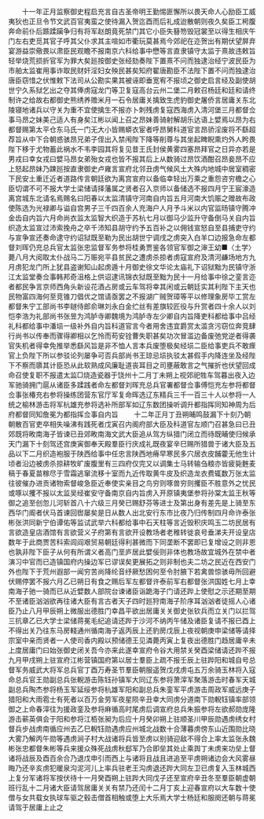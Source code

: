 <!-- { "loadSidebar": true } -->
　　十一年正月监察御史程启充言自古圣帝明王勤惕匪懈所以畏天命人心励臣工威夷狄也正旦令节文武百官夷蛮之使待漏入贺迄酉而后礼成迨散朝则夜久矣臣工枵腹奔命前仆后踬蹂躏争归有将军赵朗竟死禁门其它小臣失簮笏毁冠裳至以得生相庆午门左右吏觅其官子呼其父仆求其主喧如市衢玩莫甚焉今郊祀在迩贺出有期伏望屏弃宴游益崇儆畏以肃臣民观瞻不报南京六科给事中懋等言直隶镇守太监于熹故违敕旨轻举烧荒损折官军为罪大矣廵按御史张经劾奏陛下置熹不问而独逮治经宁波民臣为市舶太监崔用事诈取民财奸淫妇女殃民甚矣知府翟唐勘臣不法陛下置不问而独逮治唐臣窃惜之伏惟敕下法司从公勘实果其被诬即垂宽宥不报顷之御史启言经及副使胡世宁久系狱乞出之夺其俸虏寇龙门等卫复寇高台云州二堡二月敕召杨廷和廷和请终制许之给故右都御史熊绣养赡米月一石令居庸关擒致生虎豹御史屠侨言居庸关东北陵寝地诸兵以守关为重不宜使擒生不报亦卜刺残虏复寇西海虏入清河堡三月都督佥事马昂之妹美己适人有身矣江彬以闻上召之昂妹善骑射解胡乐达语上嬖焉以昂为右都督赐第太平仓东马氏一门无大小皆赐蟒衣宦者呼昂舅科道官言昂骄淫废将不繇超荐旨从中下合朝惑骇昂兄弟子侄出入禁闱陛下降等削尊与其坐起睥睨熏灼外人盻畏陛下移于尤物蓄此祸水不韦李园其将复见昔王氏封侯黄雾四塞昂拜官之日异亦若是男戎曰幸女戎曰嬖马昂女弟殆女戎也皆不报其后上从数骑过昂饮酒酣召昂妾昂不应上怒起昂妹乃踈廵按直隶御史卢雍言宣府北邻丑虏气候风土大殊内地城中居室稠密下民安土重迁近者道路传言朝廷欲为离宫宣府以备临幸轻出万乘之重怨咨穷檐之心臣切谓不可不报大学士梁储请择藩属之贤者召入京师以备储选不报四月宁王宸濠造离宫城东北请名焉赐名曰阳春以太监清镇守河南自内旨五月河南大饥赈之赠故布政使陈选为光禄卿与谥自宫男子三千四百余人充海户人月予斗米以内官监旸镇守腾冲金齿自内旨六月命尚衣监太监智大织造于苏杭七月以御马少监升守备倒马关自内旨织造太监宣过沛索挽舟之卒千沛知县胡守约予五百补之以佣钱宣怒自至县捕吏守约与宣争宣还奏命逮守约诏狱既至勒为民出胡世宁调戌之虏突入白羊口边报急命左都督刘晖仍充总兵官太监张忠监督军务参将桂勇贾鉴各领官军御之渖王幼■〈土学〉薨八月大阅取太仆战马二万赈宛平县贫民之遭虏杀掠者虏寇宣府及清河鹻场地方九月虏犯龙门所上犹县盗谢知山起虏遁十月御史徐文华论太庙礼下诏狱黜为民镇守浙江太监堂奏佥事韩邦奇沮格上供诏逮讯锦衣狱既至黜为民十一月给事中徐之銮言迩者都民争言京师西角头新设花酒占房或云车驾将幸其闲或云朝廷实其利陛下主天也民物富四海何至竞锥刀倡优之馆请亟罢之不报湖广贼贺璋等平以修理象房毕工赏左都督朱宁工部尚书李鐩侍郎俞琳刘永白金纻丝有差旗较匠役与升赏者四十余人以刘恺李浩为礼部尚书张昱为鸿胪寺卿魏境为鸿胪寺左少卿自内旨降吏科都给事中吕经礼科都给事中潘埙一级补外自内旨科道官言今者用舍违宜爵赏太滥贪污窃位奔竞肆行尚书以传奉而骤得卿相以乞怜而苟安铨曹失职甚矣功次冒滥边备废弛党逆者得袭官失机者得幸免推举悉繇风旨是非不恤人言本兵废堕极矣经埙二臣给事吏兵不敢瘝官上负陛下所以参驳论列屡争可否兵部尚书王琼忌埙执驳太甚假手内降连坐及经陛下不察而隳其计臣恐从此软熟成风廉耻道丧耳目之司壅蔽敢言之气摧折也伏望回成命召使复职不报遣太监□烧造瓷器于饶州十二月丁未朔上视郊祀牲车驾暮出夜入边军驰骑拥门扈从诸臣多蹂践者命左都督刘晖充总兵官署都督佥事傅恺充左参将都督佥事张椿充右参将操练团营东官厅军复命晖选辽东精兵三千一百三十人以参将一人统之榆林游击将军杭雄充参将选补所部军如辽东数团操听调升都指挥同知神周为后府都督同知詹冕为都指挥佥事自内旨 
　　十二年正月丁丑朔晡鸣鼓漏下十刻乃朝朝散百官吏卒相失噪沸有践死者戊寅召内阁府部大臣及科道官左顺门召甚急曰已丑郊既将畋南海子皆谏已丑郊畋南海文武大臣追从驾方纵猎门闭立而待既晡使归候承天门漏下十刻驾还宫庚寅御奉天殿羣臣行庆成礼既夜宴辛巳赐所猎兽于诸大臣及五品以下二月织造袍服于陕西给事中任忠言陕西地瘠早寒民多穴居衣皮餔藿无他生计顷者沿边被虏杀掠耕牧旷废腹里有三四府仅完又以调集士马转输刍粮亦皆疲毙麰麦稿于春夏苗稼尽于雪霜逃窜流移十室而九近传取黄牛皮及织造龙衣费辄数万张太监往彼催办进贡诸物索督峻急臣近奉使实亲目之鸟穷则啄兽穷则攫臣不胜意外之忧民或啄以攫不报以太监吴经崔安守备南京自内旨虏入开原镇夷堡参将孙棠太监王秋等御之追至创忽儿河斩首八十六级三月癸已赐舒芬等进士及第出身有差先是上骑至东西华门阍者伏马首谏回辔屡矣是日从数人出北安行东市比夜乃归传制四月命许泰张彬张洪同新宁伯谭佑等监试武举六科都给事中石天柱等言近毁积庆鸣玉二坊民居有言欲造皇店酒馆有言欲营义子府第有言欲开设教场者老稚转徙哀号垂涕夫开设皇店数年于此商贾苦科索闾阎艰贸易朝廷得利甚微而下同垄断不罢即已复增设之则非恩也孰非陛下臣子从何有所谓义者高门垩庐居此嬖佞则非体也教场故宜城外在禁中者演习中官而已造镇国府内操边军已谬误矣更展拓之则非制也夫二坊之民近在西安门外也陛下于荒州遐部一闻穷苦尚降纶音纾厥愁困何至令肘腋下若禽兽惊骇毋所回避伏赐停罢不报六月乙已朔日有食之赐后军左都督许泰前军右都督张洪国姓七月上幸南海子驰一骑而已从近嬖数人部院台谏诸臣诣跪海子门请还跸上使慰之示还期至期不至诸臣汹汹欲再往诸大臣有言古者天子四时廵狩南海子阶序耳汹汹者徒摇人心诸臣乃止八月甲辰朔上微服出德胜门幸昌平欲出居庸关关御史张钦兵而立关门以拦驾三抗章乙已大学士梁储蒋冕毛纪追请还跸于沙河不纳丙午储及诸臣复请不报已酉上不得出关乃往东马房輚通州循南海子返丙辰上还豹房戊辰上夜视朝庚申梁储等请择宗室中亲而贤者一人使司香内殿以预储德王见潾薨丙寅上复夜出德胜门趋居庸辛未上度居庸门曰始张御史闭关吾今亦来此遂幸宣府令谷大用禁关癸酉梁储请还跸不报九月甲戌朔上驻宣府江彬营镇国府第以居士羣臣上疏不报壬辰上驻跸阳和城自号总督军务威武大将军总兵官丁酉万寿圣节羣臣朝服遥贺戊戌虏屯五万余骑玉林将入寇命总兵官王勋副总兵张輗游击陈钰孙镇军大同辽东参将萧滓军聚落游击时春军天城副总兵陶杰参将杨玉军延绥参将杭雄军阳和副总兵朱銮军平虏游击周政军威远庚子猎阳和大雨雹士有死者以百万金劳军夜星陨辛丑幸大同虏分道南下勋輗钰镇率部领御之上命春滓往为援政銮及参将麻循高时尾虏后调宣府总兵朱振参将左欲郝勋庞隆游击蕲英俱会于阳和参将江栢张昶为后应十月癸卯朔上驻顺圣川甲辰勋遇虏绣女村督兵步战虏南循应州去乙巳輗钰勋遇虏应州城北战数十合薄暮虏傍东山近围勋比晓大雾乃解丙午勋等遇虏涧子村大战诸将兵皆至虏以别骑迎敌不得合上率太监张永魏彬张忠都督朱彬等兵来援众殊死战虏秋郄军乃合即垒其处止乘舆丁未虏来功垒上督诸将战辰及酉百余合乃退戊申引而西上与诸将且战且进追至平虏朔诸边会大风雾昼晦乃还辛亥虏犯暖泉沟泥河儿上率兵驻老王沟虏退还跸大同左卫已虏复入玉林城西上复分军诸将军按伏待十一月癸酉朔上驻跸大同戊子还至宣府辛丑冬至羣臣朝虚朝班行乱十二月诸大臣请驾居庸关关有禁乃还闰十二月丁亥上迎春宣府以大车数十使僧与女共载女执球车驱之毂击僧首相触或堕上大乐焉大学士杨廷和服阕还朝与蒋冕请驾于居庸上止之 
